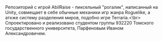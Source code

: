 Репозиторий с игрой AbilRaise - пиксельный "рогалик", написанный на Unity, совмещает в себе обычные механики игр жанра Roguelike, а аткже систему разделения миров, подобно игре Terraria.<\br>
Спроектировано и реализовано студентом группы 932220 Томского государственного университета, Парфеновым Иваном Александровичем.
